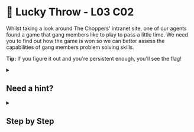 # 🎲 Lucky Throw - L03 C02

Whilst taking a look around The Choppers' intranet site, one of our agents found a game that gang members like to play to pass a little time. We need you to find out how the game is won so we can better assess the capabilities of gang members problem solving skills.

**Tip:** If you figure it out and you're persistent enough, you'll see the flag!

<details><summary>

## Need a hint?</summary>

> 💡 Hint: Sometimes working out a problem just requires a bit of persistence. Try refreshing the page, does anything happen?

</details>

<details><summary>

## Step by Step</summary>

- Just refresh the page multiple times, **Ctrl + R** speeds up this process.

![picture of double fives](/assets/luckythrow1.png)

</details>

